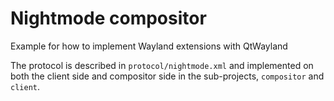 # Nightmode compositor

Example for how to implement Wayland extensions with QtWayland

The protocol is described in `protocol/nightmode.xml` and implemented
on both the client side and compositor side in the sub-projects,
`compositor` and `client`.
